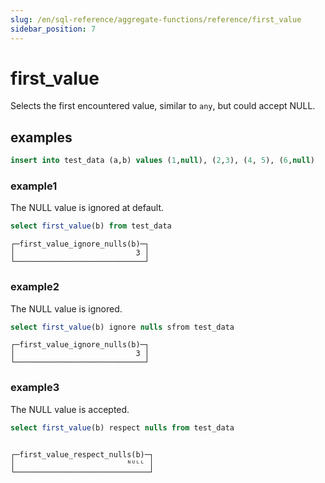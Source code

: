```yaml
---
slug: /en/sql-reference/aggregate-functions/reference/first_value
sidebar_position: 7
---
```


# first_value

Selects the first encountered value, similar to `any`, but could accept NULL.

## examples

```sql
insert into test_data (a,b) values (1,null), (2,3), (4, 5), (6,null)
```

### example1
The NULL value is ignored at default.
```sql
select first_value(b) from test_data
```

```text
┌─first_value_ignore_nulls(b)─┐
│                           3 │
└─────────────────────────────┘

```

### example2
The NULL value is ignored.
```sql
select first_value(b) ignore nulls sfrom test_data
```

```text
┌─first_value_ignore_nulls(b)─┐
│                           3 │
└─────────────────────────────┘

```

### example3
The NULL value is accepted.
```sql
select first_value(b) respect nulls from test_data
```

```text

┌─first_value_respect_nulls(b)─┐
│                         ᴺᵁᴸᴸ │
└──────────────────────────────┘
```


